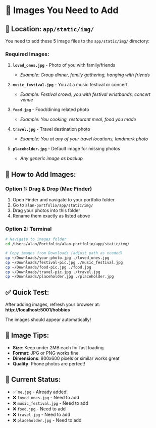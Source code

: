 # 📸 Images You Need to Add

## 📍 **Location:** `app/static/img/`

You need to add these 5 image files to the `app/static/img/` directory:

### **Required Images:**

1. **`loved_ones.jpg`** - Photo of you with family/friends

   - _Example: Group dinner, family gathering, hanging with friends_

2. **`music_festival.jpg`** - You at a music festival or concert

   - _Example: Festival crowd, you with festival wristbands, concert venue_

3. **`food.jpg`** - Food/dining related photo

   - _Example: You cooking, restaurant meal, food you made_

4. **`travel.jpg`** - Travel destination photo

   - _Example: You at any of your travel locations, landmark photo_

5. **`placeholder.jpg`** - Default image for missing photos
   - _Any generic image as backup_

## 🔧 **How to Add Images:**

### **Option 1: Drag & Drop (Mac Finder)**

1. Open Finder and navigate to your portfolio folder
2. Go to `alan-portfolio/app/static/img/`
3. Drag your photos into this folder
4. Rename them exactly as listed above

### **Option 2: Terminal**

```bash
# Navigate to images folder
cd /Users/alan/Portfolio/alan-portfolio/app/static/img/

# Copy images from Downloads (adjust path as needed)
cp ~/Downloads/your-photo.jpg ./loved_ones.jpg
cp ~/Downloads/festival-pic.jpg ./music_festival.jpg
cp ~/Downloads/food-pic.jpg ./food.jpg
cp ~/Downloads/travel-pic.jpg ./travel.jpg
cp ~/Downloads/placeholder.jpg ./placeholder.jpg
```

## ✅ **Quick Test:**

After adding images, refresh your browser at:
**http://localhost:5001/hobbies**

The images should appear automatically!

## 📱 **Image Tips:**

- **Size**: Keep under 2MB each for fast loading
- **Format**: JPG or PNG works fine
- **Dimensions**: 800x600 pixels or similar works great
- **Quality**: Phone photos are perfect!

## 🎯 **Current Status:**

- ✅ `me.jpg` - Already added!
- ❌ `loved_ones.jpg` - Need to add
- ❌ `music_festival.jpg` - Need to add
- ❌ `food.jpg` - Need to add
- ❌ `travel.jpg` - Need to add
- ❌ `placeholder.jpg` - Need to add
